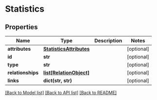 # Statistics

## Properties
Name | Type | Description | Notes
------------ | ------------- | ------------- | -------------
**attributes** | [**StatisticsAttributes**](StatisticsAttributes.md) |  | [optional] 
**id** | **str** |  | [optional] 
**type** | **str** |  | [optional] 
**relationships** | [**list[RelationObject]**](RelationObject.md) |  | [optional] 
**links** | **dict(str, str)** |  | [optional] 

[[Back to Model list]](../README.md#documentation-for-models) [[Back to API list]](../README.md#documentation-for-api-endpoints) [[Back to README]](../README.md)



